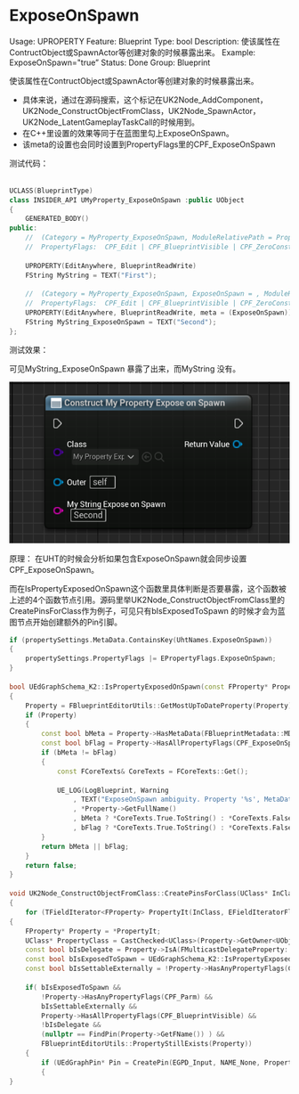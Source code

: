 # ExposeOnSpawn

Usage: UPROPERTY
Feature: Blueprint
Type: bool
Description: 使该属性在ContructObject或SpawnActor等创建对象的时候暴露出来。
Example: ExposeOnSpawn="true”
Status: Done
Group: Blueprint

使该属性在ContructObject或SpawnActor等创建对象的时候暴露出来。

- 具体来说，通过在源码搜索，这个标记在UK2Node_AddComponent，UK2Node_ConstructObjectFromClass，UK2Node_SpawnActor，UK2Node_LatentGameplayTaskCall的时候用到。
- 在C++里设置的效果等同于在蓝图里勾上ExposeOnSpawn。
- 该meta的设置也会同时设置到PropertyFlags里的CPF_ExposeOnSpawn

测试代码：

```cpp

UCLASS(BlueprintType)
class INSIDER_API UMyProperty_ExposeOnSpawn :public UObject
{
	GENERATED_BODY()
public:
	//	(Category = MyProperty_ExposeOnSpawn, ModuleRelativePath = Property/Blueprint/MyProperty_ExposeOnSpawn.h)
	//	PropertyFlags:	CPF_Edit | CPF_BlueprintVisible | CPF_ZeroConstructor | CPF_HasGetValueTypeHash | CPF_NativeAccessSpecifierPublic 

	UPROPERTY(EditAnywhere, BlueprintReadWrite)
	FString MyString = TEXT("First");

	//	(Category = MyProperty_ExposeOnSpawn, ExposeOnSpawn = , ModuleRelativePath = Property/Blueprint/MyProperty_ExposeOnSpawn.h)
	//	PropertyFlags:	CPF_Edit | CPF_BlueprintVisible | CPF_ZeroConstructor | CPF_ExposeOnSpawn | CPF_HasGetValueTypeHash | CPF_NativeAccessSpecifierPublic 
	UPROPERTY(EditAnywhere, BlueprintReadWrite, meta = (ExposeOnSpawn))
	FString MyString_ExposeOnSpawn = TEXT("Second");
};
```

测试效果：

可见MyString_ExposeOnSpawn 暴露了出来，而MyString 没有。

![Untitled](ExposeOnSpawn/Untitled.png)

原理：
在UHT的时候会分析如果包含ExposeOnSpawn就会同步设置CPF_ExposeOnSpawn。

而在IsPropertyExposedOnSpawn这个函数里具体判断是否要暴露，这个函数被上述的4个函数节点引用。源码里举UK2Node_ConstructObjectFromClass里的CreatePinsForClass作为例子，可见只有bIsExposedToSpawn 的时候才会为蓝图节点开始创建额外的Pin引脚。

```cpp
if (propertySettings.MetaData.ContainsKey(UhtNames.ExposeOnSpawn))
{
	propertySettings.PropertyFlags |= EPropertyFlags.ExposeOnSpawn;
}

bool UEdGraphSchema_K2::IsPropertyExposedOnSpawn(const FProperty* Property)
{
	Property = FBlueprintEditorUtils::GetMostUpToDateProperty(Property);
	if (Property)
	{
		const bool bMeta = Property->HasMetaData(FBlueprintMetadata::MD_ExposeOnSpawn);
		const bool bFlag = Property->HasAllPropertyFlags(CPF_ExposeOnSpawn);
		if (bMeta != bFlag)
		{
			const FCoreTexts& CoreTexts = FCoreTexts::Get();

			UE_LOG(LogBlueprint, Warning
				, TEXT("ExposeOnSpawn ambiguity. Property '%s', MetaData '%s', Flag '%s'")
				, *Property->GetFullName()
				, bMeta ? *CoreTexts.True.ToString() : *CoreTexts.False.ToString()
				, bFlag ? *CoreTexts.True.ToString() : *CoreTexts.False.ToString());
		}
		return bMeta || bFlag;
	}
	return false;
}

void UK2Node_ConstructObjectFromClass::CreatePinsForClass(UClass* InClass, TArray<UEdGraphPin*>* OutClassPins)
{
	for (TFieldIterator<FProperty> PropertyIt(InClass, EFieldIteratorFlags::IncludeSuper); PropertyIt; ++PropertyIt)
{
	FProperty* Property = *PropertyIt;
	UClass* PropertyClass = CastChecked<UClass>(Property->GetOwner<UObject>());
	const bool bIsDelegate = Property->IsA(FMulticastDelegateProperty::StaticClass());
	const bool bIsExposedToSpawn = UEdGraphSchema_K2::IsPropertyExposedOnSpawn(Property);
	const bool bIsSettableExternally = !Property->HasAnyPropertyFlags(CPF_DisableEditOnInstance);

	if(	bIsExposedToSpawn &&
		!Property->HasAnyPropertyFlags(CPF_Parm) && 
		bIsSettableExternally &&
		Property->HasAllPropertyFlags(CPF_BlueprintVisible) &&
		!bIsDelegate &&
		(nullptr == FindPin(Property->GetFName()) ) &&
		FBlueprintEditorUtils::PropertyStillExists(Property))
	{
		if (UEdGraphPin* Pin = CreatePin(EGPD_Input, NAME_None, Property->GetFName()))
		{
}
```